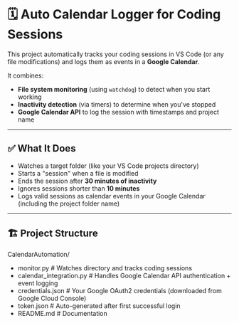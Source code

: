 # 🗓️ Auto Calendar Logger for Coding Sessions

This project automatically tracks your coding sessions in VS Code (or any file modifications) and logs them as events in a **Google Calendar**.

It combines:
- **File system monitoring** (using `watchdog`) to detect when you start working
- **Inactivity detection** (via timers) to determine when you've stopped
- **Google Calendar API** to log the session with timestamps and project name

---

## ✅ What It Does

- Watches a target folder (like your VS Code projects directory)
- Starts a "session" when a file is modified
- Ends the session after **30 minutes of inactivity**
- Ignores sessions shorter than **10 minutes**
- Logs valid sessions as calendar events in your Google Calendar (including the project folder name)

---

## 🏗️ Project Structure

CalendarAutomation/
- monitor.py                 # Watches directory and tracks coding sessions
- calendar_integration.py    # Handles Google Calendar API authentication + event logging
- credentials.json           # Your Google OAuth2 credentials (downloaded from Google Cloud Console)
- token.json                 # Auto-generated after first successful login
- README.md                  # Documentation 


